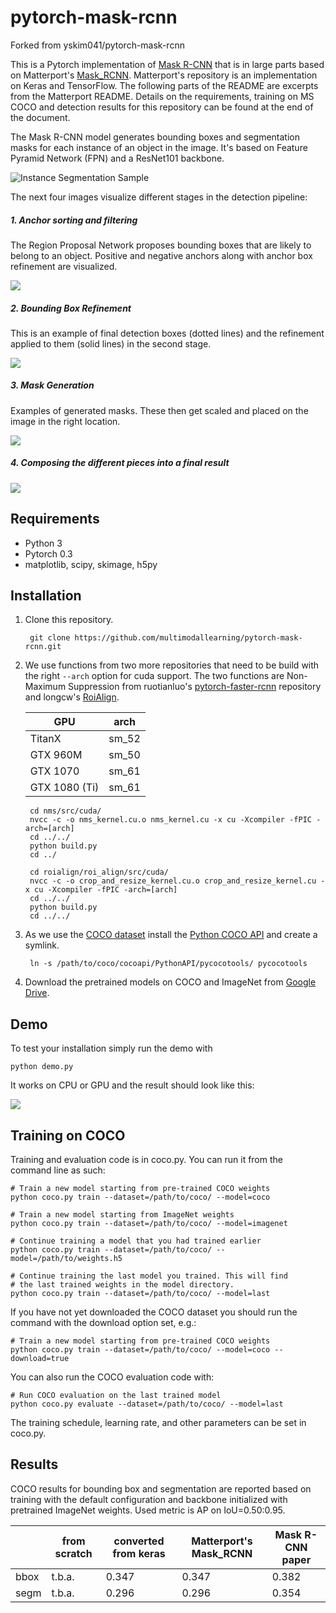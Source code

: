 # pytorch-mask-rcnn

Forked from yskim041/pytorch-mask-rcnn

This is a Pytorch implementation of [Mask R-CNN](https://arxiv.org/abs/1703.06870) that is in large parts based on Matterport's
[Mask_RCNN](https://github.com/matterport/Mask_RCNN). Matterport's repository is an implementation on Keras and TensorFlow.
The following parts of the README are excerpts from the Matterport README. Details on the requirements, training on MS COCO
and detection results for this repository can be found at the end of the document.

The Mask R-CNN model generates bounding boxes and segmentation masks for each instance of an object in the image. It's based
on Feature Pyramid Network (FPN) and a ResNet101 backbone.

![Instance Segmentation Sample](assets/street.png)

The next four images visualize different stages in the detection pipeline:


##### 1. Anchor sorting and filtering
The Region Proposal Network proposes bounding boxes that are likely to belong to an object. Positive and negative anchors
along with anchor box refinement are visualized.

![](assets/detection_anchors.png)


##### 2. Bounding Box Refinement
This is an example of final detection boxes (dotted lines) and the refinement applied to them (solid lines) in the second stage.

![](assets/detection_refinement.png)


##### 3. Mask Generation
Examples of generated masks. These then get scaled and placed on the image in the right location.

![](assets/detection_masks.png)


##### 4. Composing the different pieces into a final result

![](assets/detection_final.png)

## Requirements
* Python 3
* Pytorch 0.3
* matplotlib, scipy, skimage, h5py

## Installation
1. Clone this repository.

        git clone https://github.com/multimodallearning/pytorch-mask-rcnn.git

    
2. We use functions from two more repositories that need to be build with the right `--arch` option for cuda support.
The two functions are Non-Maximum Suppression from ruotianluo's [pytorch-faster-rcnn](https://github.com/ruotianluo/pytorch-faster-rcnn)
repository and longcw's [RoiAlign](https://github.com/longcw/RoIAlign.pytorch).

    | GPU | arch |
    | --- | --- |
    | TitanX | sm_52 |
    | GTX 960M | sm_50 |
    | GTX 1070 | sm_61 |
    | GTX 1080 (Ti) | sm_61 |

        cd nms/src/cuda/
        nvcc -c -o nms_kernel.cu.o nms_kernel.cu -x cu -Xcompiler -fPIC -arch=[arch]
        cd ../../
        python build.py
        cd ../

        cd roialign/roi_align/src/cuda/
        nvcc -c -o crop_and_resize_kernel.cu.o crop_and_resize_kernel.cu -x cu -Xcompiler -fPIC -arch=[arch]
        cd ../../
        python build.py
        cd ../../

3. As we use the [COCO dataset](http://cocodataset.org/#home) install the [Python COCO API](https://github.com/cocodataset/cocoapi) and
create a symlink.

        ln -s /path/to/coco/cocoapi/PythonAPI/pycocotools/ pycocotools
    
4. Download the pretrained models on COCO and ImageNet from [Google Drive](https://drive.google.com/open?id=1LXUgC2IZUYNEoXr05tdqyKFZY0pZyPDc).

## Demo

To test your installation simply run the demo with

    python demo.py

It works on CPU or GPU and the result should look like this:

![](assets/park.png)

## Training on COCO
Training and evaluation code is in coco.py. You can run it from the command
line as such:

    # Train a new model starting from pre-trained COCO weights
    python coco.py train --dataset=/path/to/coco/ --model=coco

    # Train a new model starting from ImageNet weights
    python coco.py train --dataset=/path/to/coco/ --model=imagenet

    # Continue training a model that you had trained earlier
    python coco.py train --dataset=/path/to/coco/ --model=/path/to/weights.h5

    # Continue training the last model you trained. This will find
    # the last trained weights in the model directory.
    python coco.py train --dataset=/path/to/coco/ --model=last

If you have not yet downloaded the COCO dataset you should run the command
with the download option set, e.g.:

    # Train a new model starting from pre-trained COCO weights
    python coco.py train --dataset=/path/to/coco/ --model=coco --download=true

You can also run the COCO evaluation code with:

    # Run COCO evaluation on the last trained model
    python coco.py evaluate --dataset=/path/to/coco/ --model=last

The training schedule, learning rate, and other parameters can be set in coco.py.

## Results

COCO results for bounding box and segmentation are reported based on training
with the default configuration and backbone initialized with pretrained
ImageNet weights. Used metric is AP on IoU=0.50:0.95.

|    | from scratch | converted from keras | Matterport's Mask_RCNN | Mask R-CNN paper |
| --- | --- | --- | --- | --- |
| bbox | t.b.a. | 0.347 | 0.347 | 0.382 |
| segm | t.b.a. | 0.296 | 0.296 | 0.354 |


